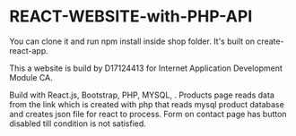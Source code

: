 # REACT-WEBSITE-with-PHP-API

You can clone it and run npm install inside shop folder. It's built on create-react-app.

This a website is build by D17124413 for Internet Application Development Module CA. 

Build with React.js, Bootstrap, PHP, MYSQL, . Products page reads data from the link which is created with php that reads
mysql product database and creates json file for react to process. Form on contact page has button disabled 
till condition is not satisfied.
